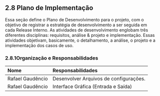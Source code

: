 

## 2.8 Plano de Implementação

Essa seção define o Plano de Desenvolvimento para o projeto, com o objetivo de registrar a estratégia de desenvolvimento a ser seguida em cada Release Interno. As atividades de desenvolvimento englobam três diferentes disciplinas: requisitos, análise & projeto e implementação. Essas atividades objetivam, basicamente, o detalhamento, a análise, o projeto e a implementação dos casos de uso.

###  2.8.1Organização e Responsabilidades

| **Nome** | **Responsabilidades** |
| :--- | :--- |
| Rafael Gaudêncio | Desenvolver Arquivos de configurações. |
| Rafael Gaudêncio | Interface Gráfica \(Entrada e Saída\) |

  



